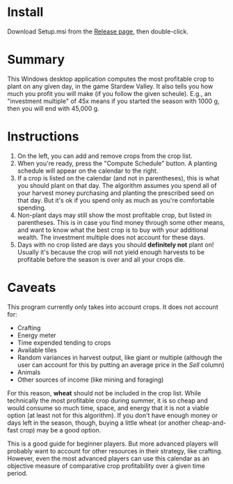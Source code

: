 # Install

Download Setup.msi from the [Release page](https://github.com/mschult2/StardewCropCalculator/releases), then double-click.

# Summary

This Windows desktop application computes the most profitable crop to plant on any given day, in the game Stardew Valley.
It also tells you how much you profit you will make (if you follow the given scheule). E.g., an "investment multiple" of 45x means if you started the season with 1000 g, then you will end with 45,000 g.

# Instructions

1. On the left, you can add and remove crops from the crop list.
1. When you're ready, press the "Compute Schedule" button. A planting schedule will appear on the calendar to the right.
1. If a crop is listed on the calendar (and not in parentheses), this is what you should plant on that day. The algorithm assumes you spend all of your harvest money purchasing and planting the prescribed seed on that day. But it's ok if you spend only as much as you're comfortable spending.
1. Non-plant days may still show the most profitable crop, but listed in parentheses. This is in case you find money through some other means, and want to know what the best crop is to buy with your additional wealth. The investment multiple does not account for these days.
1. Days with no crop listed are days you should **definitely not** plant on! Usually it's because the crop will not yield enough harvests to be profitable before the season is over and all your crops die. 

# Caveats

This program currently only takes into account crops. It does not account for:
* Crafting
* Energy meter
* Time expended tending to crops
* Available tiles
* Random variances in harvest output, like giant or multiple (although the user can account for this by putting an average price in the *Sell* column)
* Animals 
* Other sources of income (like mining and foraging)

For this reason, **wheat** should not be included in the crop list. While technically the most profitable crop during summer, it is so cheap and would consume so much time, space, and energy that it is not a viable option (at least not for this algorithm). If you don't have enough money or days left in the season, though, buying a little wheat (or another cheap-and-fast crop) may be a good option.

This is a good guide for beginner players.  But more advanced players will probably want to account for other resources in their strategy, like crafting.  However, even the most advanced players can use this calendar as an objective measure of comparative crop profitability over a given time period.
